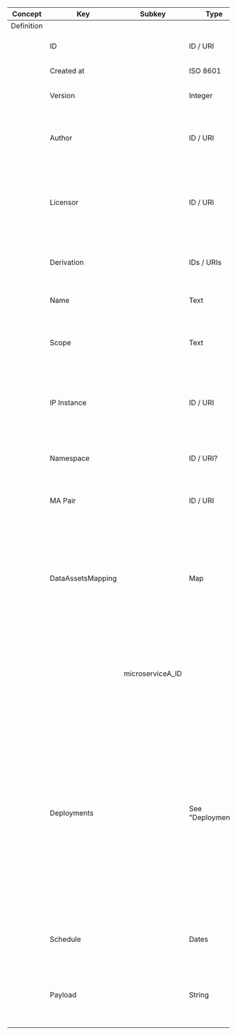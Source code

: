 
<style>
  .md-typeset h1,
  .md-content__button {
    display: none;
  }
</style>
| Concept    | Key               | Subkey           | Type              | Example Value                                                                                   | Comment                                                                                                                                                                                                                                                             | Condition |
| ---------- | ----------------- | ---------------- | ----------------- | ----------------------------------------------------------------------------------------------- | ------------------------------------------------------------------------------------------------------------------------------------------------------------------------------------------------------------------------------------------------------------------- | --------- |
| Definition |                   |                  |                   |                                                                                                 |                                                                                                                                                                                                                                                                     |           |
|            | ID                |                  | ID / URI          | 123e4567-e89b-12d3-a456-426614174000                                                            | Unique identifier for the DMA Tuple                                                                                                                                                                                                                                 | auto      |
|            | Created at        |                  | ISO 8601          | 2021-05-01T00:00:00Z                                                                            | Date of creation                                                                                                                                                                                                                                                    | auto      |
|            | Version           |                  | Integer           | 21                                                                                              | Version number of the DMA Tuple                                                                                                                                                                                                                                     |           |
|            | Author            |                  | ID / URI          | person_123e4567-e89b-12d3 (auto)                                                                | Identifier of the Author of the MA Pair (NB: Entity for author is referenced)                                                                                                                                                                                       | auto      |
|            | Licensor          |                  | ID / URI          | legal_entity_123e4567-e89b-12d3 (auto)                                                          | Identifier of the Legal Entity licensing the the MA Pair (NB: Entity for Licensor is referenced)                                                                                                                                                                    | auto      |
|            | Derivation        |                  | IDs / URIs        | dma_tuple_123e4567-e89b-12d3 (auto)                                                             | In case of derivation, references to parent / child (optional)                                                                                                                                                                                                      | auto      |
|            | Name              |                  | Text              | Pressure drop for the injection in hall 3                                                       | Short name to identify the DMA Tuple                                                                                                                                                                                                                                |           |
|            | Scope             |                  | Text              | Effectiveness of the mold closing process                                                       | Short description of the scope of the DMA Tuple (human readable)                                                                                                                                                                                                    |           |
|            | IP Instance       |                  | ID / URI          | ip_instance_123e4567-e89b-12d3                                                                  | Identifier of the IP Instance the DMA Tuple is valid for (NB: Entity for IP Instance is referenced)                                                                                                                                                                 |           |
|            | Namespace         |                  | ID / URI?         | namespace_123e4567-e89b-12d3                                                                    | Context to interpret the associated information (optional?)                                                                                                                                                                                                         |           |
|            | MA Pair           |                  | ID / URI          | ma_pair_123e4567-e89b-12d3                                                                      | Identifier of the MA Pair associated to the DMA Tuple                                                                                                                                                                                                               |           |
|            | DataAssetsMapping |                  | Map               | { "microserviceA_ID": "data_123e4567-e89b-12d3", "microserviceB_ID": "data_234e4567-e89b-23d4"} | Mapping the available Data assets in this DMA Tuple to available Microservices. Required if Data assets are required. Not all microservices need a Data asset.                                                                                                      |           |
|            |                   | microserviceA_ID |                   | data_123e4567-e89b-12d3                                                                         | 1:1 relationship between a Microservice and a Data asset, specified by their IDs                                                                                                                                                                                    |           |
|            | Deployments       |                  | See "Deployments" | deployments_123e4567-e89b-12d3                                                                  | Characteristics of the Deployment for every Microservice associated to the DMA Tuple (NB: Entities for the available deployment infrastructures to be provided by DB Solution and selected for DMA Tuple. No deployment entity metadata structure currently exists) |           |
|            | Schedule          |                  | Dates             | R90/2021-05-01T00:00:00Z/PT48H                                                                  | Days and hours the DMA Tuple will be active (optional)                                                                                                                                                                                                              |           |
|            | Payload           |                  | String            | {‘injectionMold’: ‘Circuit Case’}                                                               | User-defined key-value pairs: JSON string with additional information (optional)                                                                                                                                                                                    |           |
